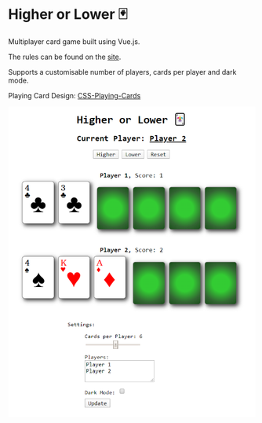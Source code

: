 # Higher or Lower :black_joker:

Multiplayer card game built using Vue.js.

The rules can be found on the [site](https://higherorlower.rishk.me).

Supports a customisable number of players, cards per player and dark mode.

Playing Card Design:
[CSS-Playing-Cards](http://selfthinker.github.com/CSS-Playing-Cards/)

![Screenshot of the game](img/demo.png)
